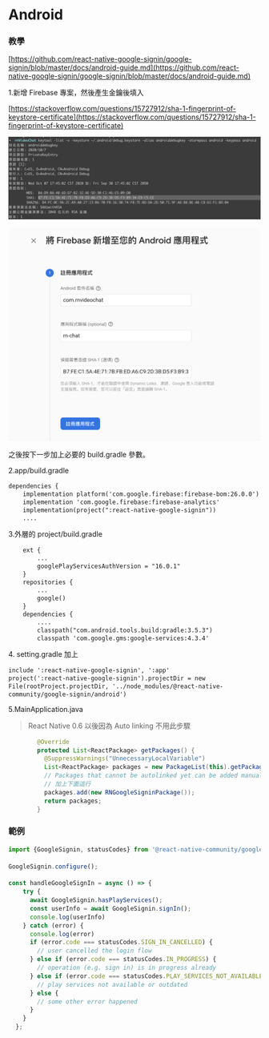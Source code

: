 # Android

### 教學

[https://github.com/react-native-google-signin/google-signin/blob/master/docs/android-guide.md](https://github.com/react-native-google-signin/google-signin/blob/master/docs/android-guide.md)

1.新增 Firebase 專案，然後產生金鑰後填入

[https://stackoverflow.com/questions/15727912/sha-1-fingerprint-of-keystore-certificate](https://stackoverflow.com/questions/15727912/sha-1-fingerprint-of-keystore-certificate)

![](<../../.gitbook/assets/截圖 2020-11-09 下午3.55.00.png>)

![](<../../.gitbook/assets/截圖 2020-11-09 下午3.54.45.png>)

之後按下一步加上必要的 build.gradle 參數。

2.app/build.gradle

```
dependencies {
    implementation platform('com.google.firebase:firebase-bom:26.0.0')
    implementation 'com.google.firebase:firebase-analytics'
    implementation(project(":react-native-google-signin"))
    ....
```

3.外層的 project/build.gradle

```
    ext {
        ...
        googlePlayServicesAuthVersion = "16.0.1"
    }
    repositories {
        ...
        google()
    }
    dependencies {
        ....
        classpath("com.android.tools.build:gradle:3.5.3")
        classpath 'com.google.gms:google-services:4.3.4'
```

4\. setting.gradle 加上

```
include ':react-native-google-signin', ':app'
project(':react-native-google-signin').projectDir = new File(rootProject.projectDir, '../node_modules/@react-native-community/google-signin/android')
```

5.MainApplication.java

> React Native 0.6 以後因為 Auto linking 不用此步驟

```java
        @Override
        protected List<ReactPackage> getPackages() {
          @SuppressWarnings("UnnecessaryLocalVariable")
          List<ReactPackage> packages = new PackageList(this).getPackages();
          // Packages that cannot be autolinked yet can be added manually here, for example:
          // 加上下面這行
          packages.add(new RNGoogleSigninPackage());
          return packages;
        }
```

### 範例

```javascript
import {GoogleSignin, statusCodes} from '@react-native-community/google-signin';

GoogleSignin.configure();

const handleGoogleSignIn = async () => {
    try {
      await GoogleSignin.hasPlayServices();
      const userInfo = await GoogleSignin.signIn();
      console.log(userInfo)
    } catch (error) {
      console.log(error)
      if (error.code === statusCodes.SIGN_IN_CANCELLED) {
        // user cancelled the login flow
      } else if (error.code === statusCodes.IN_PROGRESS) {
        // operation (e.g. sign in) is in progress already
      } else if (error.code === statusCodes.PLAY_SERVICES_NOT_AVAILABLE) {
        // play services not available or outdated
      } else {
        // some other error happened
      }
    }
  };
```
